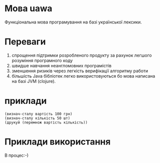 # Мова uawa
Функціональна мова програмування на базі української лексики.
# Переваги
1. спрощення підтримки розробленого продукту за рахунок легшого розуміння програмного коду
2. швидше навчання неангломовних програмістів
3. зменшення ризиків через легкість верифікації алгоритму работи
4. більшість Java бібліотек легко використовуються бо мова написана на базі JVM (clojure). 
# приклади
```
(визнач-сталу вартість 100 грн)
(визнач-сталу кількість 50 шт)
(друкуй (перемнож вартість кількість))
```
# Приклади використання
В процес:-)
